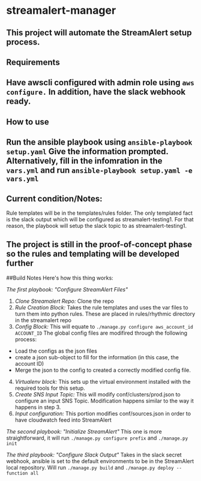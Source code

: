 # streamalert-manager
This project will automate the StreamAlert setup process. 
---
## Requirements
Have awscli configured with admin role using `aws configure.` In addition, have the slack webhook ready.
---
## How to use
Run the ansible playbook using ```ansible-playbook setup.yaml``` Give the information prompted. Alternatively, fill in the infomration in the `vars.yml` and run ```ansible-playbook setup.yaml -e vars.yml```
---
## Current condition/Notes:
Rule templates will be in the templates/rules folder. The only templated fact is the slack output which will be configured as streamalert-testing1. For that reason, the playbook will setup the slack topic to as streamalert-testing1. 

The project is still in the proof-of-concept phase so the rules and templating will be developed further
---
##Build Notes
Here's how this thing works: 

_The first playbook: "Configure StreamAlert Files"_
1. *Clone Streamalert Repo:* Clone the repo
2. *Rule Creation Block:* Takes the rule templates and uses the var files to turn them into python rules. These are placed in rules/rhythmic directory in the streamalert repo
3. *Config Block:* This will equate to ```./manage.py configure aws_account_id ACCOUNT_ID``` The global config files are modifired through the following process:
- Load the configs as the json files
- create a json sub-object to fill for the information (in this case, the account ID)
- Merge the json to the config to created a correctly modified config file.
4. *Virtualenv block:* This sets up the virtual environment installed with the required tools for this setup. 
5. *Create SNS Input Topic:* This will modify conf/clusters/prod.json to configure an input SNS Topic. Modification happens similar to the way it happens in step 3.
6. *Input configuration:* This portion modifies conf/sources.json in order to have cloudwatch feed into StreamAlert

_The second playbook: "Initialize StreamAlert"_
This one is more straightforward, it will run ```./manage.py configure prefix``` and ```./manage.py init```

_The third playbook: "Configure Slack Output"_
Takes in the slack secret webhook, ansible is set to the default environments to be in the StreamAlert local repository. Will run ```./manage.py build``` and ```./manage.py deploy --function all```



